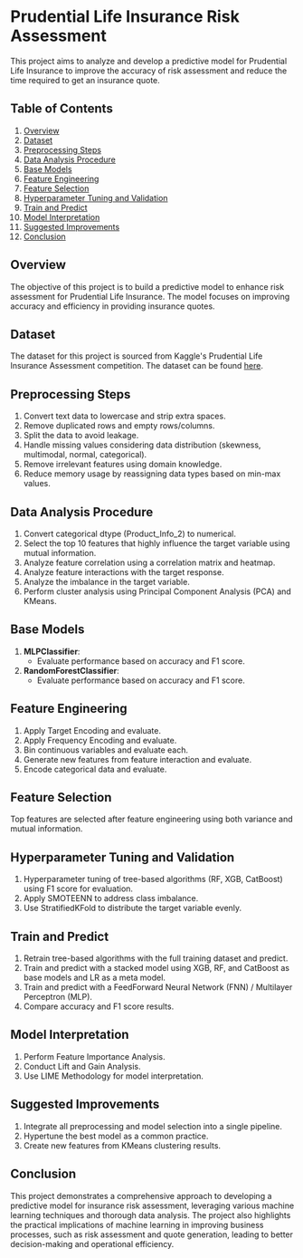 # Prudential Life Insurance Risk Assessment

This project aims to analyze and develop a predictive model for Prudential Life Insurance to improve the accuracy of risk assessment and reduce the time required to get an insurance quote.

## Table of Contents

1. [Overview](#overview)
2. [Dataset](#dataset)
3. [Preprocessing Steps](#preprocessing-steps)
4. [Data Analysis Procedure](#data-analysis-procedure)
5. [Base Models](#base-models)
6. [Feature Engineering](#feature-engineering)
7. [Feature Selection](#feature-selection)
8. [Hyperparameter Tuning and Validation](#hyperparameter-tuning-and-validation)
9. [Train and Predict](#train-and-predict)
10. [Model Interpretation](#model-interpretation)
11. [Suggested Improvements](#suggested-improvements)
12. [Conclusion](#conclusion)

## Overview

The objective of this project is to build a predictive model to enhance risk assessment for Prudential Life Insurance. The model focuses on improving accuracy and efficiency in providing insurance quotes.

## Dataset

The dataset for this project is sourced from Kaggle's Prudential Life Insurance Assessment competition. The dataset can be found [here](https://www.kaggle.com/c/prudential-life-insurance-assessment/overview).

## Preprocessing Steps

1. Convert text data to lowercase and strip extra spaces.
2. Remove duplicated rows and empty rows/columns.
3. Split the data to avoid leakage.
4. Handle missing values considering data distribution (skewness, multimodal, normal, categorical).
5. Remove irrelevant features using domain knowledge.
6. Reduce memory usage by reassigning data types based on min-max values.

## Data Analysis Procedure

1. Convert categorical dtype (Product_Info_2) to numerical.
2. Select the top 10 features that highly influence the target variable using mutual information.
3. Analyze feature correlation using a correlation matrix and heatmap.
4. Analyze feature interactions with the target response.
5. Analyze the imbalance in the target variable.
6. Perform cluster analysis using Principal Component Analysis (PCA) and KMeans.

## Base Models

1. **MLPClassifier**: 
    - Evaluate performance based on accuracy and F1 score.
2. **RandomForestClassifier**:
    - Evaluate performance based on accuracy and F1 score.

## Feature Engineering

1. Apply Target Encoding and evaluate.
2. Apply Frequency Encoding and evaluate.
3. Bin continuous variables and evaluate each.
4. Generate new features from feature interaction and evaluate.
5. Encode categorical data and evaluate.

## Feature Selection

Top features are selected after feature engineering using both variance and mutual information.

## Hyperparameter Tuning and Validation

1. Hyperparameter tuning of tree-based algorithms (RF, XGB, CatBoost) using F1 score for evaluation.
2. Apply SMOTEENN to address class imbalance.
3. Use StratifiedKFold to distribute the target variable evenly.

## Train and Predict

1. Retrain tree-based algorithms with the full training dataset and predict.
2. Train and predict with a stacked model using XGB, RF, and CatBoost as base models and LR as a meta model.
3. Train and predict with a FeedForward Neural Network (FNN) / Multilayer Perceptron (MLP).
4. Compare accuracy and F1 score results.

## Model Interpretation

1. Perform Feature Importance Analysis.
2. Conduct Lift and Gain Analysis.
3. Use LIME Methodology for model interpretation.

## Suggested Improvements

1. Integrate all preprocessing and model selection into a single pipeline.
2. Hypertune the best model as a common practice.
3. Create new features from KMeans clustering results.

## Conclusion

This project demonstrates a comprehensive approach to developing a predictive model for insurance risk assessment, leveraging various machine learning techniques and thorough data analysis.
The project also highlights the practical implications of machine learning in improving business processes, such as risk assessment and quote generation, leading to better decision-making and operational efficiency.
